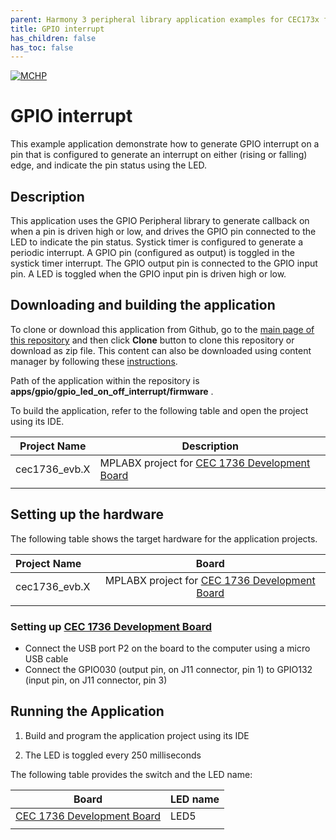 ```yaml
---
parent: Harmony 3 peripheral library application examples for CEC173x family
title: GPIO interrupt 
has_children: false
has_toc: false
---
```


[![MCHP](https://www.microchip.com/ResourcePackages/Microchip/assets/dist/images/logo.png)](https://www.microchip.com)

# GPIO interrupt

This example application demonstrate how to generate GPIO interrupt on a pin that is configured to generate an interrupt on either (rising or falling) edge, and indicate the pin status using the LED.

## Description

This application uses the GPIO Peripheral library to generate callback on when a pin is driven high or low, and drives the GPIO pin connected to the LED to indicate the pin status. Systick timer is configured to generate a periodic interrupt. A GPIO pin (configured as output) is toggled in the systick timer interrupt. The GPIO output pin is connected to the GPIO input pin. A LED is toggled when the GPIO input pin is driven high or low.

## Downloading and building the application

To clone or download this application from Github, go to the [main page of this repository](https://github.com/Microchip-MPLAB-Harmony/csp_apps_cec173x) and then click **Clone** button to clone this repository or download as zip file.
This content can also be downloaded using content manager by following these [instructions](https://github.com/Microchip-MPLAB-Harmony/contentmanager/wiki).

Path of the application within the repository is **apps/gpio/gpio_led_on_off_interrupt/firmware** .

To build the application, refer to the following table and open the project using its IDE.

| Project Name      | Description                                    |
| ----------------- | ---------------------------------------------- |
| cec1736_evb.X | MPLABX project for [CEC 1736 Development Board](https://www.microchip.com/en-us/development-tool/EV19K07A)     |
|||

## Setting up the hardware

The following table shows the target hardware for the application projects.

| Project Name| Board|
|:---------|:---------:|
| cec1736_evb.X | MPLABX project for [CEC 1736 Development Board](https://www.microchip.com/en-us/development-tool/EV19K07A)     |
|||

### Setting up [CEC 1736 Development Board](https://www.microchip.com/en-us/development-tool/EV19K07A)

- Connect the USB port P2 on the board to the computer using a micro USB cable
- Connect the GPIO030 (output pin, on J11 connector, pin 1) to GPIO132 (input pin, on J11 connector, pin 3)

## Running the Application

1. Build and program the application project using its IDE

2. The LED is toggled every 250 milliseconds

The following table provides the switch and the LED name:

| Board | LED name |
| ----- | -------- |
|[CEC 1736 Development Board](https://www.microchip.com/en-us/development-tool/EV19K07A) | LED5 |
|||
